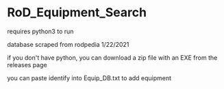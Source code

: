 # RoD_Equipment_Search

requires python3 to run

database scraped from rodpedia 1/22/2021

if you don't have python, you can download a zip file with an EXE from the releases page

you can paste identify into Equip_DB.txt to add equipment
